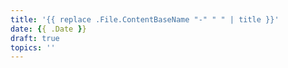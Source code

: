 ```yaml
---
title: '{{ replace .File.ContentBaseName "-" " " | title }}'
date: {{ .Date }}
draft: true
topics: ''
---
```

